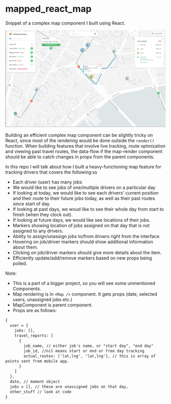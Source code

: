 # mapped_react_map
Snippet of a complex map component I built using React.


![alt text](./mapped_react_map.png)

Building an efficient complex map component can be slightly tricky on React, since most of the rendering would be done outside the `render()` function. When building features that involve live tracking, route optmization and viewing past travel routes, the data-flow if the map-render component should be able to catch changes in props from the parent components.

In this repo I will talk about how I built a heavy-functioning map feature for tracking drivers that covers the following:ss

- Each driver (user) has many jobs
- We would like to see jobs of one/multiple drivers on a particular day
- If looking at today, we would like to see each drivers' current position and their route to their future jobs today, as well as their past routes since start of day.
- If looking at past days, we woud like to see their whole day from start to finish (when they clock out).
- If looking at future days, we would like see locations of their jobs.
- Markers showing location of jobs assigned on that day that is not assigned to any drivers.
- Ability to assign/unassign jobs to/from drivers right from the interface.
- Hovering on job/driver markers should show additional information about them.
- Clicking on job/driver markers should give more details about the item.
- Efficiently update/add/remove markers based on new props being polled.

Note:
- This is a part of a bigger project, so you will see some unmentioned Components.
- Map rendering is in `<Map />` component. It gets props (date, selected users, unassigned jobs etc.)
- MapComponent is parent component.
- Props are as follows:

```
{
  user = {
    jobs: [],
    travel_reports: [
      {
        job_name, // either job's name, or "start day", "end day" 
        job_id, //nil means start or end or free day tracking
        actual_routes: ['lat,lng', 'lat,lng'], // this is array of points sent from mobile app.
      }
    ]
  },
  date, // moment object
  jobs = [], // these are unassigned jobs on that day,
  other_stuff // look at code
}
```


